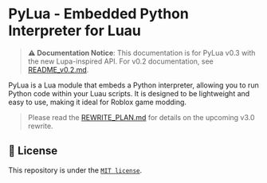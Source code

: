 # PyLua - Embedded Python Interpreter for Luau

> **⚠️ Documentation Notice**: This documentation is for PyLua v0.3 with the new Lupa-inspired API. For v0.2 documentation, see [README_v0.2.md](README_v0.2.md).

PyLua is a Lua module that embeds a Python interpreter, allowing you to run Python code within your Luau scripts. It is designed to be lightweight and easy to use, making it ideal for Roblox game modding.

> Please read the [REWRITE_PLAN.md](REWRITE_PLAN.md) for details on the upcoming v3.0 rewrite.

## 📝 License

This repository is under the [`MIT license`](./LICENSE).
